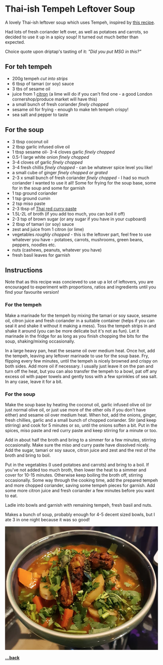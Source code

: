 # Thai-ish Tempeh Leftover Soup

A lovely Thai-ish leftover soup which uses Tempeh, inspired by [this recipe](https://www.foodandspice.com/2012/09/thai-red-curry-tempeh-soup.html).

Had lots of fresh coriander left over, as well as potatoes and carrots, so decided to use it up in a spicy soup! It turned out much better than expected.

Choice quote upon driptap's tasting of it: *"Did you put MSG in this?"*

## For teh tempeh

- 200g tempeh *cut into strips*
- 6 tbsp of tamari (or soy) sauce
- 3 tbs of sesame oil
- juice from 1 [citron](https://en.wikipedia.org/wiki/Citron) (a lime will do if you can't find one - a good London cornershop/produce market will have this)
- a small bunch of fresh coriander *finely chopped*
- sesame oil for frying - enough to make teh tempeh crispy!
- sea salt and pepper to taste

## For the soup

- 3 tbsp coconut oil
- 2 tbsp garlic infused olive oil
- 1 tbsp sesame oil- 3-4 cloves garlic *finely chopped*
- 0.5-1 large white onion *finely chopped*
- 3-4 cloves of garlic *finely chopped*
- 3-4 fresh chillis *finely chopped* - can be whatever spice level you like!
- a small cube of ginger *finely chopped or grated*
- 2-3 x small bunch of fresh coriander *finely chopped* - I had so much coriander I wanted to use it all! Some for frying for the soup base, some for in the soup and some for garnish
- 1 tsp ground coriander
- 1 tsp ground cumin
- 2 tsp miso paste
- 2-3 tbsp of [Thai red curry paste](https://www.thai-food-online.co.uk/products/thai-red-curry-paste-400g-maeploy)
- 1.5L-2L of broth (if you add too much, you can boil it off)
- 2-3 tsp of brown sugar (or any sugar if you have in your cupboard)
- 2 tbsp of tamari (or soy) sauce
- zest and juice from 1 citron (or lime)
- vegetables *roughly chopped* - this is the leftover part, feel free to use whatever you have - potatoes, carrots, mushrooms, green beans, peppers, noodles etc.
- nuts (cashews, peanuts, whatever you have)
- fresh basil leaves for garnish

## Instructions

Note that as this recipe was concieved to use up a lot of leftovers, you are encouraged to experiment with proportions, ratios and ingredients until you find your favourite version!

### For the tempeh

Make a marinade for the tempeh by mixing the tamari or soy sauce, sesame oil, citron juice and fresh coriander in a suitable container (helps if you can seal it and shake it without it making a mess). Toss the tempeh strips in and shake it around (you can be more delicate but it's not as fun). Let it marinade in the fridge for as long as you finish chopping the bits for the soup, shaking/mixing occasionally.

In a large heavy pan, heat the sesame oil over medium heat. Once hot, add the tempeh, leaving any leftover marinade to use for the soup base. Fry, flipping every few minutes, until the tempeh is nicely browned and crispy on both sides. Add more oil if necessary. I usually just leave it on the pan and turn off the heat, but you can also transfer the tempeh to a bowl, pat off any excess oil with paper towels and gently toss with a few sprinkles of sea salt. In any case, leave it for a bit.

### For the soup

Make the soup base by heating the coconut oil, garlic infused olive oil (or just normal olive oil, or just use more of the other oils if you don't have either) and sesame oil over medium heat. When hot, add the onions, ginger, fresh chillies, garlic and a small bunch of chopped coriander. Stir (and keep stirring) and cook for 5 minutes or so, until the onions soften a bit. Put in the spices, miso paste and red curry paste and keep stirring for a minute or too.

Add in about half the broth and bring to a simmer for a few minutes, stirring occasionally. Make sure the miso and curry paste have dissolved nicely. Add the sugar, tamari or soy sauce, citron juice and zest and the rest of the broth and bring to boil.

Put in the vegetables (I used potatoes and carrots) and bring to a boil. If you've not added too much broth, then lower the heat to a simmer and cover for 10-15 minutes. Otherwise keep boiling the broth off, stirring occasionally. Some way through the cooking time, add the prepared tempeh and more chopped coriander, saving some tempeh pieces for garnish. Add some more citron juice and fresh coriander a few minutes before you want to eat.

Ladle into bowls and garnish with remaining tempeh, fresh basil and nuts.

Makes a bunch of soup, probably enough for 4-5 decent sized bowls, but I ate 3 in one night because it was so good!

![Tasty bowl of soup, with garnish](../images/bowlofsoup.png)

[__\.\.\.back__](../../readme.md)
